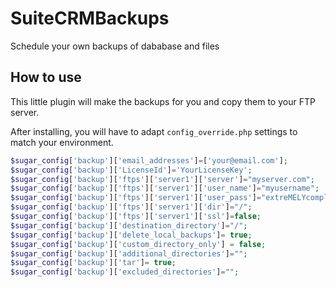 # SuiteCRMBackups
Schedule your own backups of dababase and files


## How to use

This little plugin will make the backups for you and copy them to your FTP server.

After installing, you will have to adapt `config_override.php` settings to match your environment.
```php
$sugar_config['backup']['email_addresses']=['your@email.com'];
$sugar_config['backup']['LicenseId']='YourLicenseKey';
$sugar_config['backup']['ftps']['server1']['server']="myserver.com";
$sugar_config['backup']['ftps']['server1']['user_name']="myusername";
$sugar_config['backup']['ftps']['server1']['user_pass']="extreMELYcomplexPasw0rdWithTypos:)";
$sugar_config['backup']['ftps']['server1']['dir']="/";
$sugar_config['backup']['ftps']['server1']['ssl']=false;
$sugar_config['backup']['destination_directory']="/";
$sugar_config['backup']['delete_local_backups']= true;
$sugar_config['backup']['custom_directory_only'] = false;
$sugar_config['backup']['additional_directories']="";
$sugar_config['backup']['tar']= true;
$sugar_config['backup']['excluded_directories']="";

```
